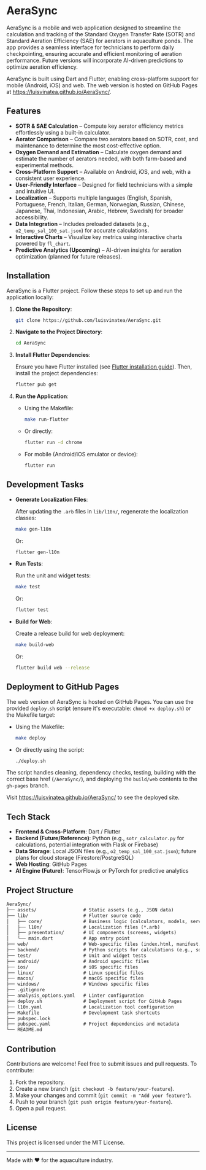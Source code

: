 # AeraSync

AeraSync is a mobile and web application designed to streamline the calculation and tracking of the Standard Oxygen Transfer Rate (SOTR) and Standard Aeration Efficiency (SAE) for aerators in aquaculture ponds. The app provides a seamless interface for technicians to perform daily checkpointing, ensuring accurate and efficient monitoring of aeration performance. Future versions will incorporate AI-driven predictions to optimize aeration efficiency.

AeraSync is built using Dart and Flutter, enabling cross-platform support for mobile (Android, iOS) and web. The web version is hosted on GitHub Pages at <https://luisvinatea.github.io/AeraSync/>.

## Features

* **SOTR & SAE Calculation** – Compute key aerator efficiency metrics effortlessly using a built-in calculator.
* **Aerator Comparison** – Compare two aerators based on SOTR, cost, and maintenance to determine the most cost-effective option.
* **Oxygen Demand and Estimation** – Calculate oxygen demand and estimate the number of aerators needed, with both farm-based and experimental methods.
* **Cross-Platform Support** – Available on Android, iOS, and web, with a consistent user experience.
* **User-Friendly Interface** – Designed for field technicians with a simple and intuitive UI.
* **Localization** – Supports multiple languages (English, Spanish, Portuguese, French, Italian, German, Norwegian, Russian, Chinese, Japanese, Thai, Indonesian, Arabic, Hebrew, Swedish) for broader accessibility.
* **Data Integration** – Includes preloaded datasets (e.g., `o2_temp_sal_100_sat.json`) for accurate calculations.
* **Interactive Charts** – Visualize key metrics using interactive charts powered by `fl_chart`.
* **Predictive Analytics (Upcoming)** – AI-driven insights for aeration optimization (planned for future releases).

## Installation

AeraSync is a Flutter project. Follow these steps to set up and run the application locally:

1. **Clone the Repository**:

    ```sh
    git clone https://github.com/luisvinatea/AeraSync.git
    ```

2. **Navigate to the Project Directory**:

    ```sh
    cd AeraSync
    ```

3. **Install Flutter Dependencies**:

    Ensure you have Flutter installed (see [Flutter installation guide](https://flutter.dev/docs/get-started/install)). Then, install the project dependencies:

    ```sh
    flutter pub get
    ```

4. **Run the Application**:

    * Using the Makefile:

        ```sh
        make run-flutter
        ```

    * Or directly:

        ```sh
        flutter run -d chrome
        ```

    * For mobile (Android/iOS emulator or device):

        ```sh
        flutter run
        ```

## Development Tasks

* **Generate Localization Files**:

    After updating the `.arb` files in `lib/l10n/`, regenerate the localization classes:

    ```sh
    make gen-l10n
    ```

    Or:

    ```sh
    flutter gen-l10n
    ```

* **Run Tests**:

    Run the unit and widget tests:

    ```sh
    make test
    ```

    Or:

    ```sh
    flutter test
    ```

* **Build for Web**:

    Create a release build for web deployment:

    ```sh
    make build-web
    ```

    Or:

    ```sh
    flutter build web --release
    ```

## Deployment to GitHub Pages

The web version of AeraSync is hosted on GitHub Pages. You can use the provided `deploy.sh` script (ensure it's executable: `chmod +x deploy.sh`) or the Makefile target:

* Using the Makefile:

    ```sh
    make deploy
    ```

* Or directly using the script:

    ```sh
    ./deploy.sh
    ```

The script handles cleaning, dependency checks, testing, building with the correct base href (`/AeraSync/`), and deploying the `build/web` contents to the `gh-pages` branch.

Visit <https://luisvinatea.github.io/AeraSync/> to see the deployed site.

## Tech Stack

* **Frontend & Cross-Platform**: Dart / Flutter
* **Backend (Future/Reference)**: Python (e.g., `sotr_calculator.py` for calculations, potential integration with Flask or Firebase)
* **Data Storage**: Local JSON files (e.g., `o2_temp_sal_100_sat.json`); future plans for cloud storage (Firestore/PostgreSQL)
* **Web Hosting**: GitHub Pages
* **AI Engine (Future)**: TensorFlow.js or PyTorch for predictive analytics

## Project Structure

````markdown
AeraSync/
├── assets/                 # Static assets (e.g., JSON data)
├── lib/                    # Flutter source code
│   ├── core/               # Business logic (calculators, models, services)
│   ├── l10n/               # Localization files (*.arb)
│   ├── presentation/       # UI components (screens, widgets)
│   └── main.dart           # App entry point
├── web/                    # Web-specific files (index.html, manifest.json, icons, etc.)
├── backend/                # Python scripts for calculations (e.g., sotr_calculator.py)
├── test/                   # Unit and widget tests
├── android/                # Android specific files
├── ios/                    # iOS specific files
├── linux/                  # Linux specific files
├── macos/                  # macOS specific files
├── windows/                # Windows specific files
├── .gitignore
├── analysis_options.yaml   # Linter configuration
├── deploy.sh               # Deployment script for GitHub Pages
├── l10n.yaml               # Localization tool configuration
├── Makefile                # Development task shortcuts
├── pubspec.lock
├── pubspec.yaml            # Project dependencies and metadata
└── README.md
````

## Contribution

Contributions are welcome! Feel free to submit issues and pull requests. To contribute:

1. Fork the repository.
2. Create a new branch (`git checkout -b feature/your-feature`).
3. Make your changes and commit (`git commit -m "Add your feature"`).
4. Push to your branch (`git push origin feature/your-feature`).
5. Open a pull request.

## License

This project is licensed under the MIT License.

---

Made with ❤️ for the aquaculture industry.
